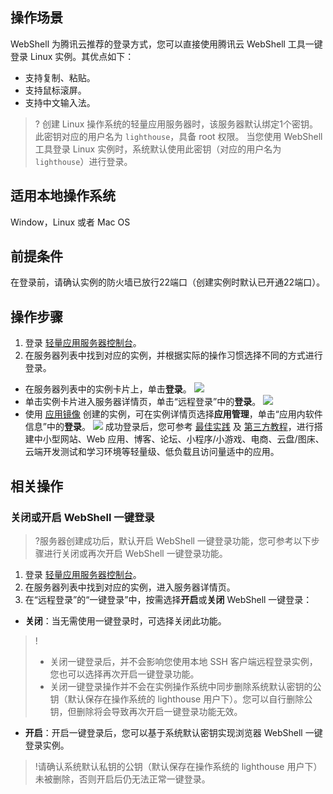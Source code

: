 ## 操作场景
WebShell 为腾讯云推荐的登录方式，您可以直接使用腾讯云 WebShell 工具一键登录 Linux 实例。其优点如下：
- 支持复制、粘贴。
- 支持鼠标滚屏。
- 支持中文输入法。

>? 创建 Linux 操作系统的轻量应用服务器时，该服务器默认绑定1个密钥。此密钥对应的用户名为 `lighthouse`，具备 root 权限。
> 当您使用 WebShell 工具登录 Linux 实例时，系统默认使用此密钥（对应的用户名为 `lighthouse`）进行登录。
>

## 适用本地操作系统
Window，Linux 或者 Mac OS

## 前提条件

在登录前，请确认实例的防火墙已放行22端口（创建实例时默认已开通22端口）。

## 操作步骤

1. 登录 [轻量应用服务器控制台](https://console.cloud.tencent.com/lighthouse/instance/index)。
2. 在服务器列表中找到对应的实例，并根据实际的操作习惯选择不同的方式进行登录。
 - 在服务器列表中的实例卡片上，单击**登录**。
![](https://main.qcloudimg.com/raw/ad83b4066ea56c22ca1593a6ab808ff0.png)
 - 单击实例卡片进入服务器详情页，单击“远程登录”中的**登录**。
![](https://main.qcloudimg.com/raw/c87f1ecca7eb821f0f74b9c718025e00.png)
 - 使用 [应用镜像](https://cloud.tencent.com/document/product/1207/44361#appOS) 创建的实例，可在实例详情页选择**应用管理**，单击“应用内软件信息”中的**登录**。
![](https://main.qcloudimg.com/raw/c18295d4ac3b40aee2b6b9f2bb11217c.png)
成功登录后，您可参考 [最佳实践](https://cloud.tencent.com/document/product/1207/45116) 及 [第三方教程](https://cloud.tencent.com/document/product/1207/58793)，进行搭建中小型网站、Web 应用、博客、论坛、小程序/小游戏、电商、云盘/图床、云端开发测试和学习环境等轻量级、低负载且访问量适中的应用。

## 相关操作
### 关闭或开启 WebShell 一键登录
>?服务器创建成功后，默认开启 WebShell 一键登录功能，您可参考以下步骤进行关闭或再次开启 WebShell 一键登录功能。
>
1. 登录 [轻量应用服务器控制台](https://console.cloud.tencent.com/lighthouse/instance/index)。
2. 在服务器列表中找到对应的实例，进入服务器详情页。
3. 在“远程登录”的“一键登录”中，按需选择**开启**或**关闭** WebShell 一键登录：
 - **关闭**：当无需使用一键登录时，可选择关闭此功能。
>!
>- 关闭一键登录后，并不会影响您使用本地 SSH 客户端远程登录实例，您也可以选择再次开启一键登录功能。
>- 关闭一键登录操作并不会在实例操作系统中同步删除系统默认密钥的公钥（默认保存在操作系统的 lighthouse 用户下）。您可以自行删除公钥，但删除将会导致再次开启一键登录功能无效。
>
 - **开启**：开启一键登录后，您可以基于系统默认密钥实现浏览器 WebShell 一键登录实例。
>!请确认系统默认私钥的公钥（默认保存在操作系统的 lighthouse 用户下）未被删除，否则开启后仍无法正常一键登录。
>
 

